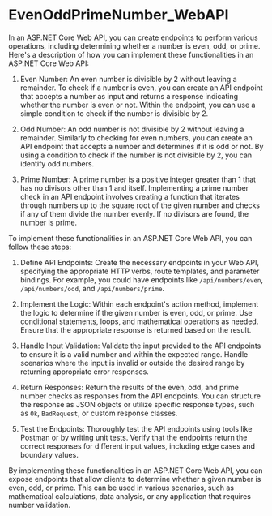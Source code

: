 # EvenOddPrimeNumber_WebAPI

In an ASP.NET Core Web API, you can create endpoints to perform various operations, including determining whether a number is even, odd, or prime. Here's a description of how you can implement these functionalities in an ASP.NET Core Web API:

1. Even Number:
   An even number is divisible by 2 without leaving a remainder. To check if a number is even, you can create an API endpoint that accepts a number as input and returns a response indicating whether the number is even or not. Within the endpoint, you can use a simple condition to check if the number is divisible by 2.

2. Odd Number:
   An odd number is not divisible by 2 without leaving a remainder. Similarly to checking for even numbers, you can create an API endpoint that accepts a number and determines if it is odd or not. By using a condition to check if the number is not divisible by 2, you can identify odd numbers.

3. Prime Number:
   A prime number is a positive integer greater than 1 that has no divisors other than 1 and itself. Implementing a prime number check in an API endpoint involves creating a function that iterates through numbers up to the square root of the given number and checks if any of them divide the number evenly. If no divisors are found, the number is prime.

To implement these functionalities in an ASP.NET Core Web API, you can follow these steps:

1. Define API Endpoints: Create the necessary endpoints in your Web API, specifying the appropriate HTTP verbs, route templates, and parameter bindings. For example, you could have endpoints like `/api/numbers/even`, `/api/numbers/odd`, and `/api/numbers/prime`.

2. Implement the Logic: Within each endpoint's action method, implement the logic to determine if the given number is even, odd, or prime. Use conditional statements, loops, and mathematical operations as needed. Ensure that the appropriate response is returned based on the result.

3. Handle Input Validation: Validate the input provided to the API endpoints to ensure it is a valid number and within the expected range. Handle scenarios where the input is invalid or outside the desired range by returning appropriate error responses.

4. Return Responses: Return the results of the even, odd, and prime number checks as responses from the API endpoints. You can structure the response as JSON objects or utilize specific response types, such as `Ok`, `BadRequest`, or custom response classes.

5. Test the Endpoints: Thoroughly test the API endpoints using tools like Postman or by writing unit tests. Verify that the endpoints return the correct responses for different input values, including edge cases and boundary values.

By implementing these functionalities in an ASP.NET Core Web API, you can expose endpoints that allow clients to determine whether a given number is even, odd, or prime. This can be used in various scenarios, such as mathematical calculations, data analysis, or any application that requires number validation.
